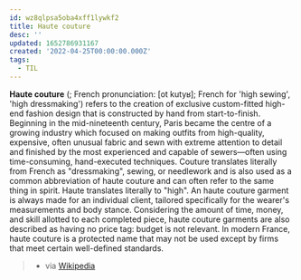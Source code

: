 ```yaml
---
id: wz8qlpsa5oba4xff1lywkf2
title: Haute couture
desc: ''
updated: 1652786931167
created: '2022-04-25T00:00:00.000Z'
tags:
  - TIL
---
```


**Haute couture** (; French pronunciation: [ot kutyʁ]; French for 'high sewing', 'high dressmaking') refers to the creation of exclusive custom-fitted high-end fashion design that is constructed by hand from start-to-finish. Beginning in the mid-nineteenth century, Paris became the centre of a growing industry which focused on making outfits from high-quality, expensive, often unusual fabric and sewn with extreme attention to detail and finished by the most experienced and capable of sewers—often using time-consuming, hand-executed techniques. Couture translates literally from French as "dressmaking", sewing, or needlework and is also used as a common abbreviation of haute couture and can often refer to the same thing in spirit. Haute translates literally to "high". An haute couture garment is always made for an individual client, tailored specifically for the wearer's measurements and body stance. Considering the amount of time, money, and skill allotted to each completed piece, haute couture garments are also described as having no price tag: budget is not relevant. In modern France, haute couture is a protected name that may not be used except by firms that meet certain well-defined standards. 
> - via [Wikipedia](https://en.wikipedia.org/wiki/Haute%20couture)
